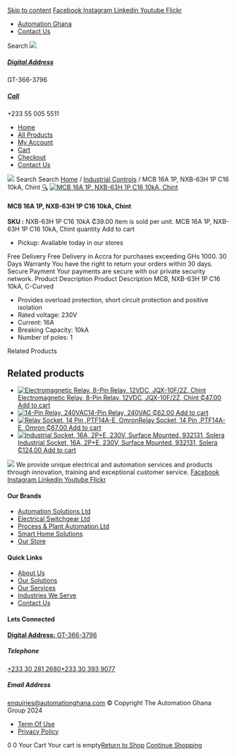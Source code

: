 [Skip to content](https://store.automationghana.com/product/mcb-nxb-63h-1p-c16-10ka-chint/#content)
[ Facebook ](https://www.facebook.com/automationgh/) [ Instagram ](https://www.instagram.com/automationgh/) [ Linkedin ](https://www.linkedin.com/company/the-automation-ghana-limited/) [ Youtube ](https://www.youtube.com/channel/UCurrRDUSm5oIW39VXjn1u0w) [ Flickr ](https://www.flickr.com/photos/181794037@N07/)
  * [ Automation Ghana ](https://automationghana.com)
  * [ Contact Us ](https://store.automationghana.com/contact/)


Search
[ ![](https://store.automationghana.com/wp-content/uploads/2024/04/Website-TAGG-Logo-BLUE.png) ](https://store.automationghana.com/)
[ ](https://maps.app.goo.gl/m4xeaagWCNbLk4jM6)
#####  [ Digital Address ](https://maps.app.goo.gl/m4xeaagWCNbLk4jM6)
GT-366-3796 
[ ](tel:+233550055511)
#####  [ Call ](tel:+233550055511)
+233 55 005 5511 
  * [Home](https://store.automationghana.com/)
  * [All Products](https://store.automationghana.com/shop/)
  * [My Account](https://store.automationghana.com/my-account/)
  * [Cart](https://store.automationghana.com/cart/)
  * [Checkout](https://store.automationghana.com/checkout/)
  * [Contact Us](https://store.automationghana.com/contact/)


[![](https://store.automationghana.com/wp-content/uploads/2024/04/AutomationGhana_logo_white.png)](https://store.automationghana.com)
Search
Search
[Home](https://store.automationghana.com) / [Industrial Controls](https://store.automationghana.com/product-category/industrial-controls/) / MCB 16A 1P, NXB-63H 1P C16 10kA, Chint
[🔍](https://store.automationghana.com/product/mcb-nxb-63h-1p-c16-10ka-chint/)
[![MCB 16A 1P, NXB-63H 1P C16 10kA, Chint](https://store.automationghana.com/wp-content/uploads/2020/04/NXB-63H-1P-C16-10kA-e1590491986147.jpg)](https://store.automationghana.com/wp-content/uploads/2020/04/NXB-63H-1P-C16-10kA-e1590491986147.jpg)
####  MCB 16A 1P, NXB-63H 1P C16 10kA, Chint 
**SKU :** NXB-63H 1P C16 10kA 
₵39.00
Item is sold per unit.
MCB 16A 1P, NXB-63H 1P C16 10kA, Chint quantity
Add to cart
  * Pickup: Available today in our stores


Free Delivery 
Free Delivery in Accra for purchases exceeding GHs 1000. 
30 Days Warranty 
You have the right to return your orders within 30 days. 
Secure Payment 
Your payments are secure with our private security network. 
Product Description
Product Description
MCB, NXB-63H 1P C16 10kA, C-Curved 
  * Provides overload protection, short circuit protection and positive isolation
  * Rated voltage: 230V
  * Current: 16A
  * Breaking Capacity: 10kA
  * Number of poles: 1


Related Products 
## Related products
  * [![Electromagnetic Relay, 8-Pin Relay, 12VDC, JQX-10F/2Z, Chint](https://store.automationghana.com/wp-content/uploads/2020/04/11-Pin-Relay-JQX-10F_3Z-220VAC-Chint-2-300x300.jpg)Electromagnetic Relay, 8-Pin Relay, 12VDC, JQX-10F/2Z, Chint ₵47.00 ](https://store.automationghana.com/product/8-pin-relay-jqx-10f-2z-12vdc-chint/)
[Add to cart](https://store.automationghana.com/product/mcb-nxb-63h-1p-c16-10ka-chint/?add-to-cart=1602)
  * [![14-Pin Relay, 240VAC](https://store.automationghana.com/wp-content/uploads/2020/04/14-Pin-Relay-MY4IN-220_240AC-S-Omron.jpg)14-Pin Relay, 240VAC ₵62.00 ](https://store.automationghana.com/product/14-pin-relay-my4in-220-240ac-s-omron/)
[Add to cart](https://store.automationghana.com/product/mcb-nxb-63h-1p-c16-10ka-chint/?add-to-cart=1599)
  * [![Relay Socket, 14 Pin ,PTF14A-E, Omron](https://store.automationghana.com/wp-content/uploads/2020/04/14-Pin-Relay-Socket-PTF14A-E-Omron.jpg)Relay Socket, 14 Pin ,PTF14A-E, Omron ₵67.00 ](https://store.automationghana.com/product/14-pin-relay-socket-ptf14a-e-omron/)
[Add to cart](https://store.automationghana.com/product/mcb-nxb-63h-1p-c16-10ka-chint/?add-to-cart=1594)
  * [![Industrial Socket, 16A, 2P+E, 230V, Surface Mounted, 932131, Solera](https://store.automationghana.com/wp-content/uploads/2020/02/SOLERA-21-300x300.jpg)Industrial Socket, 16A, 2P+E, 230V, Surface Mounted, 932131, Solera ₵124.00 ](https://store.automationghana.com/product/socket-932131-solera/)
[Add to cart](https://store.automationghana.com/product/mcb-nxb-63h-1p-c16-10ka-chint/?add-to-cart=1534)


![](https://store.automationghana.com/wp-content/uploads/2024/04/AutomationGhana_logo_white.png)
We provide unique electrical and automation services and products through innovation, training and exceptional customer service.
[ Facebook ](https://www.facebook.com/automationgh/) [ Instagram ](https://www.instagram.com/automationgh/) [ Linkedin ](https://www.linkedin.com/company/the-automation-ghana-limited/) [ Youtube ](https://www.youtube.com/channel/UCurrRDUSm5oIW39VXjn1u0w) [ Flickr ](https://www.flickr.com/photos/181794037@N07/)
#### Our Brands
  * [ Automation Solutions Ltd ](https://store.automationghana.com/product/mcb-nxb-63h-1p-c16-10ka-chint/)
  * [ Electrical Switchgear Ltd ](https://store.automationghana.com/product/mcb-nxb-63h-1p-c16-10ka-chint/)
  * [ Process & Plant Automation Ltd ](https://store.automationghana.com/product/mcb-nxb-63h-1p-c16-10ka-chint/)
  * [ Smart Home Solutions ](https://store.automationghana.com/product/mcb-nxb-63h-1p-c16-10ka-chint/)
  * [ Our Store ](https://store.automationghana.com/product/mcb-nxb-63h-1p-c16-10ka-chint/)


#### Quick Links
  * [ About Us ](https://store.automationghana.com/product/mcb-nxb-63h-1p-c16-10ka-chint/)
  * [ Our Solutions ](https://store.automationghana.com/product/mcb-nxb-63h-1p-c16-10ka-chint/)
  * [ Our Services ](https://store.automationghana.com/product/mcb-nxb-63h-1p-c16-10ka-chint/)
  * [ Industries We Serve ](https://store.automationghana.com/product/mcb-nxb-63h-1p-c16-10ka-chint/)
  * [ Contact Us ](https://store.automationghana.com/product/mcb-nxb-63h-1p-c16-10ka-chint/)


#### Lets Connected
[**Digital Address:** GT-366-3796](https://maps.app.goo.gl/m4xeaagWCNbLk4jM6)
#####  Telephone 
[ +233 30 281 2680](tel:+233302812680)[+233 30 393 9077](https://store.automationghana.com/product/mcb-nxb-63h-1p-c16-10ka-chint/+233303939077)
#####  Email Address 
enquiries@automationghana.com 
© Copyright The Automation Ghana Group 2024
  * [ Term Of Use ](https://store.automationghana.com/product/mcb-nxb-63h-1p-c16-10ka-chint/)
  * [ Privacy Policy ](https://store.automationghana.com/product/mcb-nxb-63h-1p-c16-10ka-chint/)


0
0
Your Cart
Your cart is empty[Return to Shop](https://store.automationghana.com/shop/)
[Continue Shopping](https://store.automationghana.com/product/mcb-nxb-63h-1p-c16-10ka-chint/)
